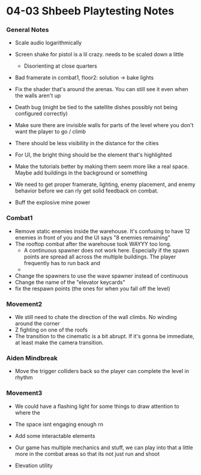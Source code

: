 # 04-03 Shbeeb Playtesting Notes

### General Notes

- Scale audio logarithmically

- Screen shake for pistol is a lil crazy. needs to be scaled down a little
	- Disorienting at close quarters 
- Bad framerate in combat1, floor2: solution -> bake lights
- Fix the shader that's around the arenas. You can still see it even when the walls aren't up
- Death bug (might be tied to the satellite dishes possibly not being configured correctly)
- Make sure there are invisible walls for parts of the level where you don't want the player to go / climb

- There should be less visibility in the distance for the cities
- For UI, the bright thing should be the element that's highlighted
- Make the tutorials better by making them seem more like a real space. Maybe add buildings in the background or something
- We need to get proper framerate, lighting, enemy placement, and enemy behavior before we can rly get solid feedback on combat. 
- Buff the explosive mine power

### Combat1
- Remove static enemies inside the warehouse. It's confusing to have 12 enemies in front of you and the UI says "8 enemies remaining"
- The rooftop combat after the warehouse took WAYYY too long. 
	- A continuous spawner does not work here. Especially if the spawn points are spread all across the multiple buildings. The player frequently has to run back and
	- 
- Change the spawners to use the wave spawner instead of continuous
- Change the name of the "elevator keycards"
- fix the respawn points (the ones for when you fall off the level)
### Movement2

- We still need to chate the direction of the wall climbs. No winding around the corner
- Z fighting on one of the roofs
- The transition to the cinematic is a bit abrupt. If it's gonna be immediate, at least make the camera transition.

### Aiden Mindbreak

- Move the trigger colliders back so the player can complete the level in rhythm

### Movement3

- We could have a flashing light for some things to draw attention to where the 

- The space isnt engaging enough rn
- Add some interactable elements
- Our game has multiple mechanics and stuff, we can play into that a little more in the combat areas so that its not just run and shoot
- Elevation utility
